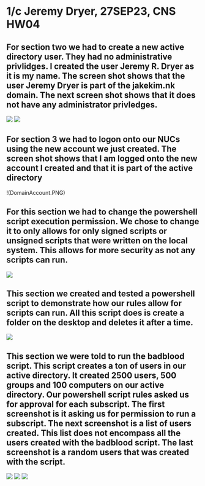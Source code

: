 # 1/c Jeremy Dryer, 27SEP23, CNS HW04

## For section two we had to create a new active directory user. They had no administrative privlidges. I created the user Jeremy R. Dryer as it is my name. The screen shot shows that the user Jeremy Dryer is part of the jakekim.nk domain. The next screen shot shows that it does not have any administrator privledges.
![](DryerAccount.png)
![](AccountProperties.PNG)

## For section 3 we had to logon onto our NUCs using the new account we just created. The screen shot shows that I am logged onto the new account I created and that it is part of the active directory
!(DomainAccount.PNG)

## For this section we had to change the powershell script execution permission. We chose to change it to only allows for only signed scripts or unsigned scripts that were written on the local system. This allows for more security as not any scripts can run. 
![](HWQ41.PNG)

## This section we created and tested a powershell script to demonstrate how our rules allow for scripts can run. All this script does is create a folder on the desktop and deletes it after a time.
![](DryerScript.PNG)

## This section we were told to run the badblood script. This script creates a ton of users in our active directory. It created 2500 users, 500 groups and 100 computers on our active directory. Our powershell script rules asked us for approval for each subscript. The first screenshot is it asking us for permission to run a subscript. The next screenshot is a list of users created. This list does not encompass all the users created with the badblood script. The last screenshot is a random users that was created with the script.
![](AskingPermission.PNG)
![](BadbloodUsers.PNG)
![](RandomPerson.PNG)
